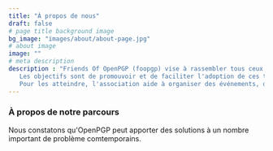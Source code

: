 ```yaml
---
title: "À propos de nous"
draft: false
# page title background image
bg_image: "images/about/about-page.jpg"
# about image
image: ""
# meta description
description : "Friends Of OpenPGP (foopgp) vise à rassembler tous ceux qui utilisent ou développent des solutions basées sur le standard OpenPGP.
   Les objectifs sont de promouvoir et de faciliter l'adoption de ces technologies et de soutenir leur croissance.
   Pour les atteindre, l'association aide à organiser des événements, des ateliers et des formations. Elle peut également héberger et promouvoir le développement collaboratif de projets logiciels liés à OpenPGP."
---
```


### À propos de notre parcours

Nous constatons qu'OpenPGP peut apporter des solutions à un nombre important de problème comtemporains. 
